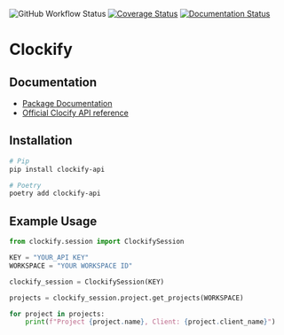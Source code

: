 ![GitHub Workflow Status](https://img.shields.io/github/workflow/status/jpweijers/clockify-api/CI)
[![Coverage Status](https://coveralls.io/repos/github/jpweijers/clockify-api/badge.svg?branch=main)](https://coveralls.io/github/jpweijers/clockify-api?branch=main)
[![Documentation Status](https://readthedocs.org/projects/clockify-api/badge/?version=latest)](https://clockify-api.readthedocs.io/en/latest/?badge=latest)

# Clockify

## Documentation

- [Package Documentation](clockify-api.readthedocs.io)
- [Official Clocify API reference](https://clockify.me/developers-api)

## Installation

```bash
# Pip
pip install clockify-api

# Poetry
poetry add clockify-api
```

## Example Usage

```python
from clockify.session import ClockifySession

KEY = "YOUR_API KEY"
WORKSPACE = "YOUR WORKSPACE ID"

clockify_session = ClockifySession(KEY)

projects = clockify_session.project.get_projects(WORKSPACE)

for project in projects:
    print(f"Project {project.name}, Client: {project.client_name}")
```
